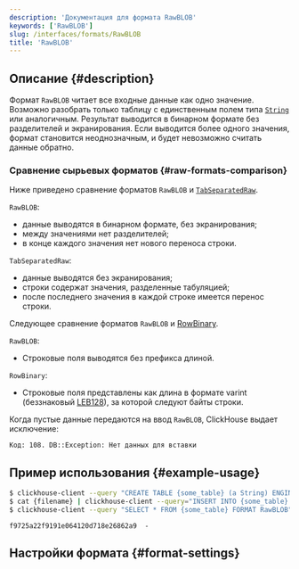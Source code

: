 ```yaml
---
description: 'Документация для формата RawBLOB'
keywords: ['RawBLOB']
slug: /interfaces/formats/RawBLOB
title: 'RawBLOB'
---
```


## Описание {#description}

Формат `RawBLOB` читает все входные данные как одно значение. Возможно разобрать только таблицу с единственным полем типа [`String`](/sql-reference/data-types/string.md) или аналогичным. Результат выводится в бинарном формате без разделителей и экранирования. Если выводится более одного значения, формат становится неоднозначным, и будет невозможно считать данные обратно.

### Сравнение сырьевых форматов {#raw-formats-comparison}

Ниже приведено сравнение форматов `RawBLOB` и [`TabSeparatedRaw`](./TabSeparated/TabSeparatedRaw.md).

`RawBLOB`:
- данные выводятся в бинарном формате, без экранирования;
- между значениями нет разделителей;
- в конце каждого значения нет нового переноса строки.

`TabSeparatedRaw`:
- данные выводятся без экранирования;
- строки содержат значения, разделенные табуляцией;
- после последнего значения в каждой строке имеется перенос строки.

Следующее сравнение форматов `RawBLOB` и [RowBinary](./RowBinary/RowBinary.md).

`RawBLOB`:
- Строковые поля выводятся без префикса длиной.

`RowBinary`:
- Строковые поля представлены как длина в формате varint (беззнаковый [LEB128](https://en.wikipedia.org/wiki/LEB128)), за которой следуют байты строки.

Когда пустые данные передаются на ввод `RawBLOB`, ClickHouse выдает исключение:

```text
Код: 108. DB::Exception: Нет данных для вставки
```

## Пример использования {#example-usage}

```bash title="Запрос"
$ clickhouse-client --query "CREATE TABLE {some_table} (a String) ENGINE = Memory;"
$ cat {filename} | clickhouse-client --query="INSERT INTO {some_table} FORMAT RawBLOB"
$ clickhouse-client --query "SELECT * FROM {some_table} FORMAT RawBLOB" | md5sum
```

```text title="Ответ"
f9725a22f9191e064120d718e26862a9  -
```

## Настройки формата {#format-settings}
